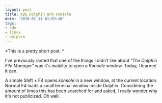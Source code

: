 ```yaml
---
layout: post
title: KDE Dolphin and Konsole
date: '2010-01-11 01:09:40'
tags:
- kde
- linux
- dolphin
---
```


*This is a pretty short post. *

I've previously ranted that one of the things I didn't like about *"The Dolphin File Manager"* was it's inability to open a *Konsole* window. Today, I learned it can.

A simple Shift + F4 opens *konsole* in a new window, at the current location. Normal F4 loads a small terminal window inside Dolphin. Considering the amount of times this has been searched for and asked, I really wonder why it's not publicized. Oh well.
